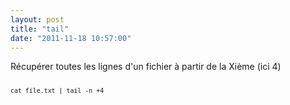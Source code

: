 ```yaml
---
layout: post
title: "tail"
date: "2011-11-18 10:57:00"
---
```

Récupérer toutes les lignes d'un fichier à partir de la Xième (ici 4)

<pre><code><small>
cat file.txt | tail -n +4
</small></code></pre>
